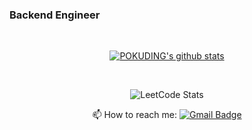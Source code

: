 ### Backend Engineer

<br>
<div align=center>

[![POKUDING's github stats](https://github-readme-stats.vercel.app/api?username=POKUDING)](https://github.com/anuraghazra/github-readme-stats) <br/>

<br>

![LeetCode Stats](https://leetcard.jacoblin.cool/POKUDING?theme=dark&font=Hepta%20Slab&ext=heatmap)

📫 How to reach me:  [![Gmail Badge](https://img.shields.io/badge/Gmail-d14836?style=flat-square&logo=Gmail&logoColor=white&link=mailto:yoseb95@gmail.com)](mailto:yoseb95@gmail.com)

</div>
<!--
**POKUDING/POKUDING** is a ✨ _special_ ✨ repository because its `README.md` (this file) appears on your GitHub profile.

Here are some ideas to get you started:


- 🌱 I’m currently learning ...
- 👯 I’m looking to collaborate on ...
- - 🔭 I’m currently working on
- 🤔 I’m looking for help with ...
- 💬 Ask me about ...
- 😄 Pronouns: ...
- ⚡ Fun fact: ...
-->
